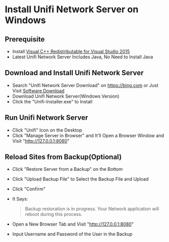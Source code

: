 # Install Unifi Network Server on Windows

## Prerequisite
* Install [Visual C++ Redistributable for Visual Studio 2015](https://www.microsoft.com/en-gb/download/details.aspx?id=48145)
* Latest Unifi Network Server Includes Java, No Need to Install Java

## Download and Install Unifi Network Server
* Search "Unifi Network Server Download" on <https://bing.com> or Just Visit [Software Download](https://www.ui.com/download/releases/network-server)
* Download Unifi Network Server(Windows Version)
* Click the "Unifi-Installer.exe" to Install

## Run Unifi Network Server
* Click "Unifi" Icon on the Desktop
* Click "Manage Server in Browser" and It'll Open a Browser Window and Visit "http://127.0.0.1:8080"

## Reload Sites from Backup(Optional)
* Click "Restore Server from a Backup" on the Bottom
* Click "Upload Backup File" to Select the Backup File and Upload
* Click "Confirm"
* It Says:

  > Backup restoration is in progress. Your Network application will reboot during this process.

* Open a New Browser Tab and Visit "http://127.0.0.1:8080"
* Input Username and Password of the User in the Backup
